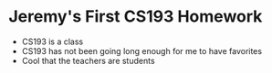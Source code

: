 # Jeremy's First CS193 Homework

- CS193 is a class
- CS193 has not been going long enough for me to have favorites
- Cool that the teachers are students
